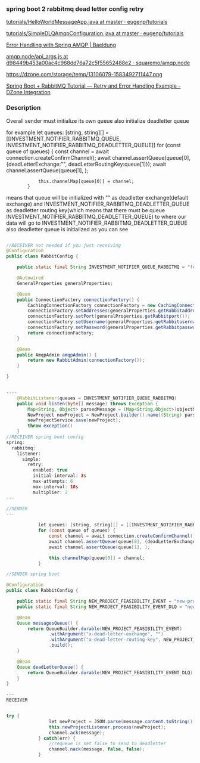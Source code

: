 ###  spring boot 2 rabbitmq dead letter config retry


[tutorials/HelloWorldMessageApp.java at master · eugenp/tutorials](https://github.com/eugenp/tutorials/blob/master/spring-amqp/src/main/java/com/baeldung/springamqp/simple/HelloWorldMessageApp.java "tutorials/HelloWorldMessageApp.java at master · eugenp/tutorials")


[tutorials/SimpleDLQAmqpConfiguration.java at master · eugenp/tutorials](https://github.com/eugenp/tutorials/blob/master/spring-amqp/src/main/java/com/baeldung/springamqp/errorhandling/configuration/SimpleDLQAmqpConfiguration.java "tutorials/SimpleDLQAmqpConfiguration.java at master · eugenp/tutorials")



[Error Handling with Spring AMQP | Baeldung](https://www.baeldung.com/spring-amqp-error-handling "Error Handling with Spring AMQP | Baeldung")

[amqp.node/api_args.js at d98449b453a00ac4c968dd76a72c5f55652488e2 · squaremo/amqp.node](https://github.com/squaremo/amqp.node/blob/d98449b453a00ac4c968dd76a72c5f55652488e2/lib/api_args.js "amqp.node/api_args.js at d98449b453a00ac4c968dd76a72c5f55652488e2 · squaremo/amqp.node")


https://dzone.com/storage/temp/13106079-1583492711447.png


[Spring Boot + RabbitMQ Tutorial — Retry and Error Handling Example - DZone Integration](https://dzone.com/articles/spring-boot-rabbitmq-tutorial-retry-and-error-hand "Spring Boot + RabbitMQ Tutorial — Retry and Error Handling Example - DZone Integration")

### Description

Overall 
sender must initialize its own queue
also initialize deadletter queue

for example
            let queues: [string, string][] = [[INVESTMENT_NOTIFIER_RABBITMQ_QUEUE, INVESTMENT_NOTIFIER_RABBITMQ_DEADLETTER_QUEUE]]
            for (const queue of queues) {
                const channel = await connection.createConfirmChannel();
                await channel.assertQueue(queue[0], {deadLetterExchange:"", deadLetterRoutingKey:queue[1]});
                await channel.assertQueue(queue[1], );

                this.channelMap[queue[0]] = channel;
            }
means that queue will be initialized with "" as deadletter exchange(default exchange) and INVESTMENT_NOTIFIER_RABBITMQ_DEADLETTER_QUEUE as deadletter routing key(which means that there must be queue INVESTMENT_NOTIFIER_RABBITMQ_DEADLETTER_QUEUE) to where our data will go to INVESTMENT_NOTIFIER_RABBITMQ_DEADLETTER_QUEUE
also deadletter queue is initialized as you can see

```java

//RECEIVER not needed if you just receiving
@Configuration
public class RabbitConfig {

    public static final String INVESTMENT_NOTIFIER_QUEUE_RABBITMQ = "feasibility-new-project-event";

    @Autowired
    GeneralProperties generalProperties;

    @Bean
    public ConnectionFactory connectionFactory() {
        CachingConnectionFactory connectionFactory = new CachingConnectionFactory();
        connectionFactory.setAddresses(generalProperties.getRabbitaddress());
        connectionFactory.setPort(generalProperties.getRabbitport());
        connectionFactory.setUsername(generalProperties.getRabbitusername());
        connectionFactory.setPassword(generalProperties.getRabbitpassword());
        return connectionFactory;
    }

    @Bean
    public AmqpAdmin amqpAdmin() {
        return new RabbitAdmin(connectionFactory());
    }

}


----
    @RabbitListener(queues = INVESTMENT_NOTIFIER_QUEUE_RABBITMQ)
    public void listen(byte[] message) throws Exception {
        Map<String, Object> parsedMessage = (Map<String,Object>)objectMapper.readValue(message, Object.class);
        NewProject newProject = NewProject.builder().name((String) parsedMessage.get("name")).feasibilityId((String) parsedMessage.get("_id")).build();
        newProjectService.save(newProject);
        throw exception()
    }
//RECEIVER spring boot config
spring:
  rabbitmq:
    listener:
      simple:
        retry:
          enabled: true
          initial-interval: 3s
          max-attempts: 6
          max-interval: 10s
          multiplier: 2
---

//SENDER
---

            let queues: [string, string][] = [[INVESTMENT_NOTIFIER_RABBITMQ_QUEUE, INVESTMENT_NOTIFIER_RABBITMQ_DEADLETTER_QUEUE]]
            for (const queue of queues) {
                const channel = await connection.createConfirmChannel();
                await channel.assertQueue(queue[0], {deadLetterExchange:"", deadLetterRoutingKey:queue[1]});
                await channel.assertQueue(queue[1], );

                this.channelMap[queue[0]] = channel;
            }

//SENDER spring boot

@Configuration
public class RabbitConfig {

    public static final String NEW_PROJECT_FEASIBILITY_EVENT = "new-project-feasibility-event";
    public static final String NEW_PROJECT_FEASIBILITY_EVENT_DLQ = "new-project-feasibility-event"+".dlq";

    @Bean
    Queue messagesQueue() {
        return QueueBuilder.durable(NEW_PROJECT_FEASIBILITY_EVENT)
                .withArgument("x-dead-letter-exchange", "")
                .withArgument("x-dead-letter-routing-key", NEW_PROJECT_FEASIBILITY_EVENT_DLQ)
                .build();
    }

    @Bean
    Queue deadLetterQueue() {
        return QueueBuilder.durable(NEW_PROJECT_FEASIBILITY_EVENT_DLQ).build();
    }
}

---
RECEIVER


try {
                let newProject = JSON.parse(message.content.toString());
                this.newProjectListener.process(newProject);
                channel.ack(message);
            } catch(err) {
                //requeue is set false to send to deadletter
                channel.nack(message, false, false);
            }




```

